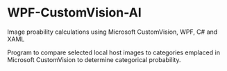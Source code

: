 # WPF-CustomVision-AI
Image proability calculations using Microsoft CustomVision, WPF, C# and XAML

Program to compare selected local host images to categories emplaced in Microsoft CustomVision to determine categorical probability.

